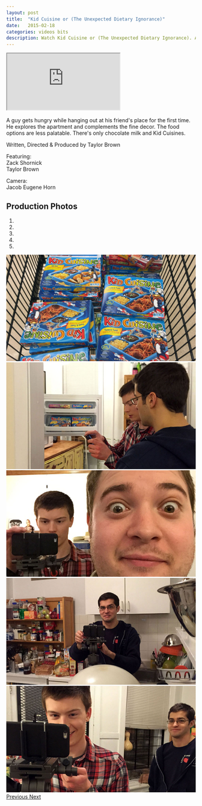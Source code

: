 ```yaml
---
layout: post
title:  "Kid Cuisine or (The Unexpected Dietary Ignorance)"
date:   2015-02-18
categories: videos bits
description: Watch Kid Cuisine or (The Unexpected Dietary Ignorance). A guy gets hungry while hanging out at his friend's place, but there's only Kid Cuisines.
---
```


<div class="embed-responsive embed-responsive-16by9">
	<iframe class="embed-responsive-item" src="http://www.youtube.com/embed/2VJXFaYLVW0?rel=0" allowfullscreen></iframe>
</div>

A guy gets hungry while hanging out at his friend's place for the first time. He explores the apartment and complements the fine decor. The food options are less palatable. There's only chocolate milk and Kid Cuisines.

Written, Directed & Produced by Taylor Brown

Featuring:<br>
Zack Shornick<br>
Taylor Brown

Camera:<br>
Jacob Eugene Horn

Production Photos
-----------------

<div id="carousel-example-generic" class="carousel slide" data-ride="carousel" data-interval="false">
  <!-- Indicators -->
  <ol class="carousel-indicators">
    <li data-target="#carousel-example-generic" data-slide-to="0" class="active"></li>
    <li data-target="#carousel-example-generic" data-slide-to="1"></li>
    <li data-target="#carousel-example-generic" data-slide-to="2"></li>
    <li data-target="#carousel-example-generic" data-slide-to="3"></li>
    <li data-target="#carousel-example-generic" data-slide-to="4"></li>
  </ol>

  <!-- Wrapper for slides -->
  <div class="carousel-inner" role="listbox">
    <div class="item active">
      <img src="/assets/kid-cuisine-shopping.jpg" alt="Shopping for Kid Cuisines">
    </div>  
    <div class="item">
      <img src="/assets/kid-cuisine-taylor-jacob-2.jpg" alt="Taylor Brown and Jacob Eugene Horn">
    </div>    
    <div class="item">
      <img src="/assets/kid-cuisine-taylor-zack.jpg" alt="Taylor Brown and Zack Shornick">
    </div>
    <div class="item">
      <img src="/assets/kid-cuisine-jacob.jpg" alt="Jacob Eugene Horn">
    </div>  
    <div class="item">
      <img src="/assets/kid-cuisine-taylor-jacob.jpg" alt="Taylor Brown and Jacob Eugene Horn">
    </div>
  </div>

  <!-- Controls -->
  <a class="left carousel-control" href="#carousel-example-generic" role="button" data-slide="prev">
    <span class="glyphicon glyphicon-chevron-left" aria-hidden="true"></span>
    <span class="sr-only">Previous</span>
  </a>
  <a class="right carousel-control" href="#carousel-example-generic" role="button" data-slide="next">
    <span class="glyphicon glyphicon-chevron-right" aria-hidden="true"></span>
    <span class="sr-only">Next</span>
  </a>
</div>